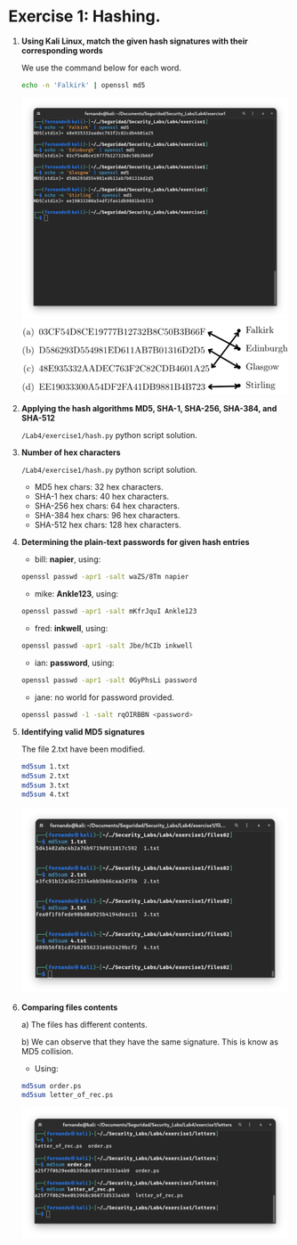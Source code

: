 # Exercise 1: Hashing.

1. **Using Kali Linux, match the given hash signatures with their corresponding words** 

    We use the command below for each word.

    ```bash
    echo -n 'Falkirk' | openssl md5
    ```
    ![Link Hash](/Lab4/exercise1/img/1_1.png)
    ![Link Hash ans](/Lab4/exercise1/img/1_2.png)

2. **Applying the hash algorithms MD5, SHA-1, SHA-256, SHA-384, and SHA-512** 

    `/Lab4/exercise1/hash.py` python script solution.

3. **Number of hex characters** 

    `/Lab4/exercise1/hash.py` python script solution.

    - MD5 hex chars: 32 hex characters.
    - SHA-1 hex chars: 40 hex characters.
    - SHA-256 hex chars: 64 hex characters.
    - SHA-384 hex chars: 96 hex characters.
    - SHA-512 hex chars: 128 hex characters.

4. **Determining the plain-text passwords for given hash entries**

   - bill: **napier**, using:
    ```bash
    openssl passwd -apr1 -salt waZS/8Tm napier
    ```

   - mike: **Ankle123**, using:
    ```bash
    openssl passwd -apr1 -salt mKfrJquI Ankle123
     ```

   - fred: **inkwell**, using:
    ```bash
    openssl passwd -apr1 -salt Jbe/hCIb inkwell  
    ```
   - ian: **password**, using:
    ```bash
    openssl passwd -apr1 -salt 0GyPhsLi password
    ```
   - jane: no world for password provided.
    ```bash
    openssl passwd -1 -salt rqOIRBBN <password>
    ```

5. **Identifying valid MD5 signatures**

    The file 2.txt have been modified.

     ```bash
    md5sum 1.txt
    md5sum 2.txt
    md5sum 3.txt
    md5sum 4.txt
    ```   
    ![MD5 signatures](/Lab4/exercise1/img/1_3.png)

6. **Comparing files contents**

    a) The files has different contents.

    b) We can observe that they have the same signature. This is know as MD5 collision.

    - Using:
    ```bash
    md5sum order.ps
    md5sum letter_of_rec.ps
    ```
    ![Comparing files contents](/Lab4/exercise1/img/1_4.png)
